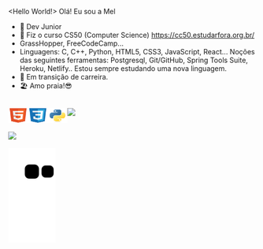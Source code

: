 <Hello World!> Olá! Eu sou a Mel 



- 🔭 Dev Junior
- 🌱 Fiz o curso CS50 (Computer Science) https://cc50.estudarfora.org.br/  
- GrassHopper, FreeCodeCamp...
- Linguagens: C, C++, Python, HTML5, CSS3, JavaScript, React... Noções das seguintes ferramentas: Postgresql, Git/GitHub, Spring Tools Suite, Heroku, Netlify..
Estou sempre estudando uma nova linguagem.
- 💬 Em transição de carreira. 
- 🏖 Amo praia!😎    
   
 </div>
<div style="display: inline_block"><br>
<img align="left" alt="Rafa-HTML" height="30" width="40" src="https://raw.githubusercontent.com/devicons/devicon/master/icons/html5/html5-original.svg">
<img align="left" alt="Rafa-CSS" height="30" width="40" src="https://raw.githubusercontent.com/devicons/devicon/master/icons/css3/css3-original.svg">
<img align="left" alt="Rafa-Python" height="30" width="40" src="https://raw.githubusercontent.com/devicons/devicon/master/icons/python/python-original.svg">
<img align="rigth" src="https://user-images.githubusercontent.com/88938102/132554614-a729a3f3-d20c-40fd-a44b-04800e90e4f0.png" max-width="300px" width="300px" align="center">
  
##
  
  <div>

<a href="https://instagram.com/melnatal" target="_blank"><img src="https://img.shields.io/badge/-Instagram-%23E4405F?style=for-the-badge&logo=instagram&logoColor=white" target="_blank"></a>
 
  </div>
  
   ![Snake animation](https://github.com/rafaballerini/rafaballerini/blob/output/github-contribution-grid-snake.svg)

